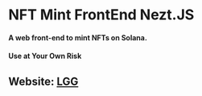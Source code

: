 # NFT Mint FrontEnd Nezt.JS 

#### A web front-end to mint NFTs on Solana.
#### Use at Your Own Risk
## Website: <a href="https://solana-nft-front-end-next-6u3sea3ts-deniztutuncu.vercel.app/" target="_blank">LGG</a>

